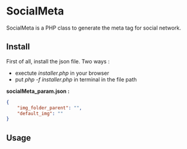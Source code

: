 # SocialMeta

SocialMeta is a PHP class to generate the meta tag for social network.

## Install
First of all, install the json file. Two ways :

 - exectute *installer.php* in your browser
 - put *php -f installer.php* in terminal in the file path

**socialMeta_param.json :**
```json
{
	"img_folder_parent": "",
	"default_img": ""
}
```
## Usage


